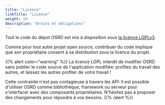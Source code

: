 ```yaml
---
title: "Licence"
linkTitle: "Licence"
weight: 10
description: "Droits et obligations"
---
```


Tout le code du dépot OSRD est mis à disposition sous [la licence LGPLv3](https://choosealicense.com/licenses/lgpl-3.0/).

Comme pour tout autre projet open source, contribuer du code implique que son propriétaire consent à sa distribution sous la licence du projet.

{{% alert color="warning" %}}
La licence LGPL interdit de modifier OSRD sans publier le code source de l'application modifiée: profitez du travail des autres, et laissez les autres profiter de votre travail !

Cette contrainte n'est pas contagieuse à travers les API: Il est possible d'utiliser OSRD comme bibliothèque, framework ou serveur pour s'interfacer avec des composants propriétaires. N'hésitez pas à proposer des changements pour répondre à vos besoins.
{{% /alert %}}
